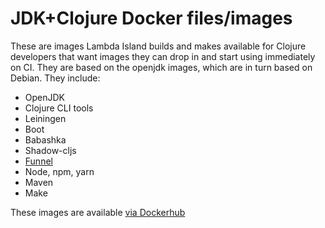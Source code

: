 # JDK+Clojure Docker files/images

These are images Lambda Island builds and makes available for Clojure developers
that want images they can drop in and start using immediately on CI. They are
based on the openjdk images, which are in turn based on Debian. They include:

- OpenJDK
- Clojure CLI tools
- Leiningen
- Boot
- Babashka
- Shadow-cljs
- [Funnel](https://github.com/lambdaisland/funnel)
- Node, npm, yarn
- Maven
- Make

These images are available [via Dockerhub](https://hub.docker.com/r/lambdaisland/clojure/tags)

